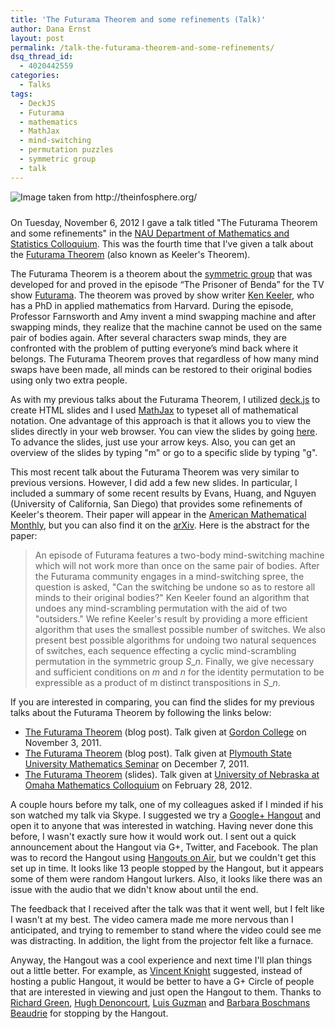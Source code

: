 ```yaml
---
title: 'The Futurama Theorem and some refinements (Talk)'
author: Dana Ernst
layout: post
permalink: /talk-the-futurama-theorem-and-some-refinements/
dsq_thread_id:
  - 4020442559
categories:
  - Talks
tags:
  - DeckJS
  - Futurama
  - mathematics
  - MathJax
  - mind-switching
  - permutation puzzles
  - symmetric group
  - talk
---
```

<img alt="Image taken from http://theinfosphere.org/" src="{{ site.baseurl }}/images/FuturamaTheoremBoard.png" class="img-responsive img-rounded" img style="margin-bottom: 10px" />

On Tuesday, November 6, 2012 I gave a talk titled "The Futurama Theorem and some refinements" in the [NAU Department of Mathematics and Statistics Colloquium][1]. This was the fourth time that I've given a talk about the [Futurama Theorem][2] (also known as Keeler's Theorem).

The Futurama Theorem is a theorem about the [symmetric group][3] that was developed for and proved in the episode “The Prisoner of Benda” for the TV show [Futurama][4]. The theorem was proved by show writer [Ken Keeler][5], who has a PhD in applied mathematics from Harvard. During the episode, Professor Farnsworth and Amy invent a mind swapping machine and after swapping minds, they realize that the machine cannot be used on the same pair of bodies again. After several characters swap minds, they are confronted with the problem of putting everyone’s mind back where it belongs. The Futurama Theorem proves that regardless of how many mind swaps have been made, all minds can be restored to their original bodies using only two extra people.

As with my previous talks about the Futurama Theorem, I utilized [deck.js][6] to create HTML slides and I used [MathJax][7] to typeset all of mathematical notation. One advantage of this approach is that it allows you to view the slides directly in your web browser. You can view the slides by going [here][8]. To advance the slides, just use your arrow keys. Also, you can get an overview of the slides by typing "m" or go to a specific slide by typing "g".

This most recent talk about the Futurama Theorem was very similar to previous versions. However, I did add a few new slides. In particular, I included a summary of some recent results by Evans, Huang, and Nguyen (University of California, San Diego) that provides some refinements of Keeler's theorem. Their paper will appear in the [American Mathematical Monthly][9], but you can also find it on the [arXiv][10]. Here is the abstract for the paper:

> An episode of Futurama features a two-body mind-switching machine which will not work more than once on the same pair of bodies. After the Futurama community engages in a mind-switching spree, the question is asked, "Can the switching be undone so as to restore all minds to their original bodies?" Ken Keeler found an algorithm that undoes any mind-scrambling permutation with the aid of two "outsiders." We refine Keeler's result by providing a more efficient algorithm that uses the smallest possible number of switches. We also present best possible algorithms for undoing two natural sequences of switches, each sequence effecting a cyclic mind-scrambling permutation in the symmetric group $S\_n$. Finally, we give necessary and sufficient conditions on $m$ and $n$ for the identity permutation to be expressible as a product of m distinct transpositions in $S\_n$.

If you are interested in comparing, you can find the slides for my previous talks about the Futurama Theorem by following the links below:

  * [The Futurama Theorem][11] (blog post). Talk given at [Gordon College][12] on November 3, 2011.
  * [The Futurama Theorem][13] (blog post). Talk given at [Plymouth State University Mathematics Seminar][14] on December 7, 2011.
  * [The Futurama Theorem][15] (slides). Talk given at [University of Nebraska at Omaha Mathematics Colloquium][16] on February 28, 2012.

A couple hours before my talk, one of my colleagues asked if I minded if his son watched my talk via Skype. I suggested we try a [Google+ Hangout][17] and open it to anyone that was interested in watching. Having never done this before, I wasn't exactly sure how it would work out. I sent out a quick announcement about the Hangout via G+, Twitter, and Facebook. The plan was to record the Hangout using [Hangouts on Air][18], but we couldn't get this set up in time. It looks like 13 people stopped by the Hangout, but it appears some of them were random Hangout lurkers. Also, it looks like there was an issue with the audio that we didn't know about until the end.

The feedback that I received after the talk was that it went well, but I felt like I wasn't at my best. The video camera made me more nervous than I anticipated, and trying to remember to stand where the video could see me was distracting. In addition, the light from the projector felt like a furnace.

Anyway, the Hangout was a cool experience and next time I'll plan things out a little better. For example, as [Vincent Knight][19] suggested, instead of hosting a public Hangout, it would be better to have a G+ Circle of people that are interested in viewing and just open the Hangout to them. Thanks to [Richard Green][20], [Hugh Denoncourt][21], [Luis Guzman][22] and [Barbara Boschmans Beaudrie][23] for stopping by the Hangout.

 [1]: http://www.cefns.nau.edu/~falk/seminars/scheduleF12.html
 [2]: http://theinfosphere.org/Futurama_theorem
 [3]: http://en.wikipedia.org/wiki/Symmetric_group
 [4]: http://en.wikipedia.org/wiki/Futurama
 [5]: http://en.wikipedia.org/wiki/Ken_Keeler
 [6]: http://imakewebthings.github.com/deck.js
 [7]: http://www.mathjax.org/
 [8]: http://danaernst.com/talks/NAUFall2012/slides/NAUFall2012Talk.html
 [9]: http://www.maa.org/pubs/monthly.html
 [10]: http://arxiv.org/abs/1204.6086
 [11]: http://danaernst.com/talk-the-futurama-theorem/
 [12]: http://www.math-cs.gordon.edu/
 [13]: http://danaernst.com/talk-the-futurama-theorem-2/
 [14]: http://www.plymouth.edu/department/math/seminars/
 [15]: http://danaernst.com/talks/DeckJS/UNOTalk2012/UNOTalk2012.html
 [16]: http://www.unomaha.edu/math/colloquia.php
 [17]: http://www.google.com/+/learnmore/hangouts/
 [18]: http://www.google.com/+/learnmore/hangouts/onair.html
 [19]: http://www.vincent-knight.com/
 [20]: http://math.colorado.edu/~rmg/
 [21]: https://plus.google.com/101251637892806290732/about
 [22]: http://luisrguzmanjr.wordpress.com/
 [23]: http://oak.ucc.nau.edu/bmb9/
